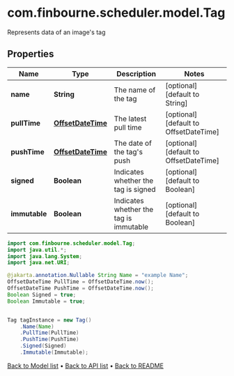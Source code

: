 # com.finbourne.scheduler.model.Tag
Represents data of an image's tag

## Properties

Name | Type | Description | Notes
------------ | ------------- | ------------- | -------------
**name** | **String** | The name of the tag | [optional] [default to String]
**pullTime** | [**OffsetDateTime**](OffsetDateTime.md) | The latest pull time | [optional] [default to OffsetDateTime]
**pushTime** | [**OffsetDateTime**](OffsetDateTime.md) | The date of the tag&#39;s push | [optional] [default to OffsetDateTime]
**signed** | **Boolean** | Indicates whether the tag is signed | [optional] [default to Boolean]
**immutable** | **Boolean** | Indicates whether the tag is immutable | [optional] [default to Boolean]

```java
import com.finbourne.scheduler.model.Tag;
import java.util.*;
import java.lang.System;
import java.net.URI;

@jakarta.annotation.Nullable String Name = "example Name";
OffsetDateTime PullTime = OffsetDateTime.now();
OffsetDateTime PushTime = OffsetDateTime.now();
Boolean Signed = true;
Boolean Immutable = true;


Tag tagInstance = new Tag()
    .Name(Name)
    .PullTime(PullTime)
    .PushTime(PushTime)
    .Signed(Signed)
    .Immutable(Immutable);
```


[Back to Model list](../README.md#documentation-for-models) &#8226; [Back to API list](../README.md#documentation-for-api-endpoints) &#8226; [Back to README](../README.md)
